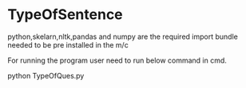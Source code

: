 # TypeOfSentence
python,skelarn,nltk,pandas and numpy are the required import bundle needed to be pre installed in the m/c

For running the program user need to run below command in cmd.

python TypeOfQues.py